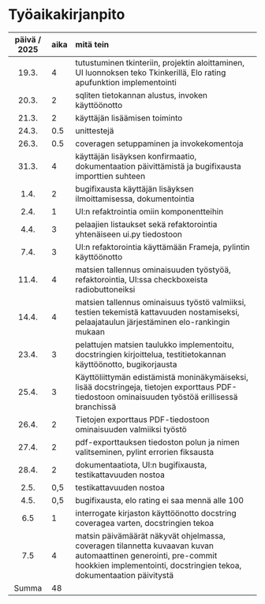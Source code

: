 # Työaikakirjanpito

| päivä / 2025 | aika | mitä tein  |
| :----:|:-----| :-----|
| 19.3. | 4| tutustuminen tkinteriin, projektin aloittaminen, UI luonnoksen teko Tkinkerillä, Elo rating apufunktion implementointi |
| 20.3. | 2| sqliten tietokannan alustus, invoken käyttöönotto |
| 21.3. | 2| käyttäjän lisäämisen toiminto |
| 24.3. | 0.5| unittestejä |
| 26.3. | 0.5| coveragen setuppaminen ja invokekomentoja |
| 31.3. | 4| käyttäjän lisäyksen konfirmaatio, dokumentaation päivittämistä ja bugifixausta importtien suhteen |
| 1.4. | 2| bugifixausta käyttäjän lisäyksen ilmoittamisessa, dokumentointia |
| 2.4. | 1| UI:n refaktrointia omiin komponentteihin |
| 4.4. | 3| pelaajien listaukset sekä refaktorointia yhtenäiseen ui.py tiedostoon |
| 7.4. | 3| UI:n refaktorointia käyttämään Frameja, pylintin käyttöönotto |
| 11.4. | 4| matsien tallennus ominaisuuden työstyöä, refaktorointia, UI:ssa checkboxeista radiobuttoneiksi |
| 14.4. | 4| matsien tallennus ominaisuus työstö valmiiksi, testien tekemistä kattavuuden nostamiseksi, pelaajataulun järjestäminen elo-rankingin mukaan |
| 23.4. | 3| pelattujen matsien taulukko implementoitu, docstringien kirjoittelua, testitietokannan käyttöönotto, bugikorjausta |
| 25.4. | 3| Käyttöliittymän edistämistä moninäkymäiseksi, lisää docstringeja, tietojen exporttaus PDF-tiedostoon ominaisuuden työstöä erillisessä branchissä |
| 26.4. | 2| Tietojen exporttaus PDF-tiedostoon ominaisuuden valmiiksi työstö |
| 27.4. | 2| pdf-exporttauksen tiedoston polun ja nimen valitseminen, pylint errorien fiksausta |
| 28.4. | 2| dokumentaatiota, UI:n bugifixausta, testikattavuuden nostoa |
| 2.5. | 0,5| testikattavuuden nostoa |
| 4.5. | 0,5| bugifixausta, elo rating ei saa mennä alle 100 |
| 6.5 | 1| interrogate kirjaston käyttöönotto docstring coveragea varten, docstringien tekoa |
| 7.5 | 4| matsin päivämäärät näkyvät ohjelmassa, coveragen tilannetta kuvaavan kuvan automaattinen generointi, pre-commit hookkien implementointi, docstringien tekoa, dokumentaation päivitystä |
|Summa | 48| |
